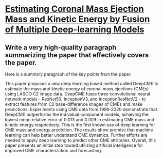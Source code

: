# [Estimating Coronal Mass Ejection Mass and Kinetic Energy by Fusion of   Multiple Deep-learning Models](https://arxiv.org/abs/2312.01691)

## Write a very high-quality paragraph summarizing the paper that effectively covers the paper.

 Here is a summary paragraph of the key points from the paper:

This paper proposes a new deep learning based method called DeepCME to estimate the mass and kinetic energy of coronal mass ejections (CMEs) using LASCO C2 image data. DeepCME fuses three convolutional neural network models - ResNet50, InceptionV3, and InceptionResNetV2 - to extract features from C2 base-difference images of CMEs and make predictions. Experiments using CME data from 1996-2020 demonstrate that DeepCME outperforms the individual component models, achieving the lowest mean relative error of 0.013 and 0.009 in estimating CME mass and kinetic energy respectively. This is the first known use of deep learning for CME mass and energy prediction. The results show promise that machine learning can help better understand CME dynamics. Further efforts are needed to apply deep learning to predict other CME attributes. Overall, this paper presents an initial step toward utilizing artificial intelligence for improved CME characterization and forecasting.
